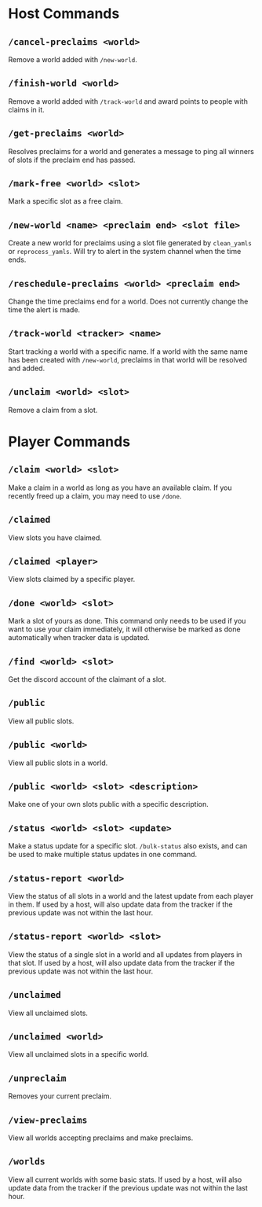 # Host Commands

## `/cancel-preclaims <world>`
Remove a world added with `/new-world`.

## `/finish-world <world>`
Remove a world added with `/track-world` and award points to people with claims in it.

## `/get-preclaims <world>`
Resolves preclaims for a world and generates a message to ping all winners of slots if the preclaim end has passed.

## `/mark-free <world> <slot>`
Mark a specific slot as a free claim.

## `/new-world <name> <preclaim end> <slot file>`
Create a new world for preclaims using a slot file generated by `clean_yamls` or `reprocess_yamls`.
Will try to alert in the system channel when the time ends.

## `/reschedule-preclaims <world> <preclaim end>`
Change the time preclaims end for a world.
Does not currently change the time the alert is made.

## `/track-world <tracker> <name>`
Start tracking a world with a specific name.
If a world with the same name has been created with `/new-world`, preclaims in that world will be resolved and added.

## `/unclaim <world> <slot>`
Remove a claim from a slot.

# Player Commands

## `/claim <world> <slot>`
Make a claim in a world as long as you have an available claim.
If you recently freed up a claim, you may need to use `/done`.

## `/claimed`
View slots you have claimed.

## `/claimed <player>`
View slots claimed by a specific player.

## `/done <world> <slot>`
Mark a slot of yours as done.
This command only needs to be used if you want to use your claim immediately, it will otherwise be marked as done automatically when tracker data is updated.

## `/find <world> <slot>`
Get the discord account of the claimant of a slot.

## `/public`
View all public slots.

## `/public <world>`
View all public slots in a world.

## `/public <world> <slot> <description>`
Make one of your own slots public with a specific description.

## `/status <world> <slot> <update>`
Make a status update for a specific slot.
`/bulk-status` also exists, and can be used to make multiple status updates in one command.

## `/status-report <world>`
View the status of all slots in a world and the latest update from each player in them.
If used by a host, will also update data from the tracker if the previous update was not within the last hour.

## `/status-report <world> <slot>`
View the status of a single slot in a world and all updates from players in that slot.
If used by a host, will also update data from the tracker if the previous update was not within the last hour.

## `/unclaimed`
View all unclaimed slots.

## `/unclaimed <world>`
View all unclaimed slots in a specific world.

## `/unpreclaim`
Removes your current preclaim.

## `/view-preclaims`
View all worlds accepting preclaims and make preclaims.

## `/worlds`
View all current worlds with some basic stats.
If used by a host, will also update data from the tracker if the previous update was not within the last hour.
